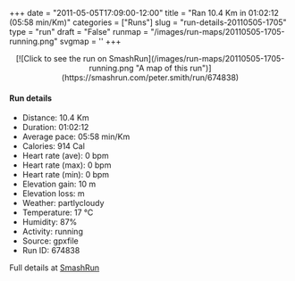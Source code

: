 +++
date = "2011-05-05T17:09:00-12:00"
title = "Ran 10.4 Km in 01:02:12 (05:58 min/Km)"
categories = ["Runs"]
slug = "run-details-20110505-1705"
type = "run"
draft = "False"
runmap = "/images/run-maps/20110505-1705-running.png"
svgmap = '<polyline points="93 12, 92 13, 92 15, 96 17, 96 21, 99 25, 95 32, 99 39, 100 44, 98 58, 100 66, 99 68, 98 69, 97 71, 96 82, 93 88, 91 88, 85 87, 69 83, 68 83, 45 78, 21 72, 2 53, 1 51, 0 42, 0 35, 2 33, 23 30, 48 32, 56 31, 62 28, 79 14, 89 15, 91 14">'
+++



<!--more-->

<center>
[![Click to see the run on SmashRun](/images/run-maps/20110505-1705-running.png "A map of this run")](https://smashrun.com/peter.smith/run/674838)
</center>

#### Run details

* Distance: 10.4 Km
* Duration: 01:02:12
* Average pace: 05:58 min/Km
* Calories: 914 Cal
* Heart rate (ave): 0 bpm
* Heart rate (max): 0 bpm
* Heart rate (min): 0 bpm
* Elevation gain: 10 m
* Elevation loss:  m
* Weather: partlycloudy
* Temperature: 17 &deg;C
* Humidity: 87%
* Activity: running
* Source: gpxfile
* Run ID: 674838

Full details at [SmashRun](https://smashrun.com/peter.smith/run/674838)